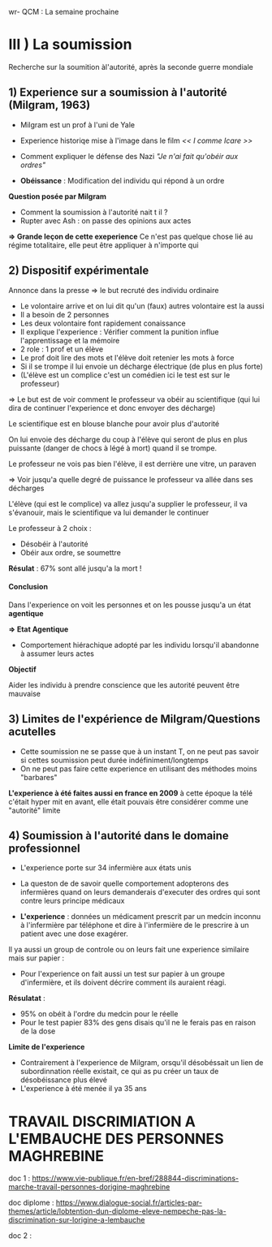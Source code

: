 wr- QCM : La semaine prochaine

# III ) La soumission


Recherche sur la soumition àl'autorité, après la seconde guerre mondiale

## 1) Experience sur a soumission à l'autorité (Milgram, 1963)

- Milgram est un prof à l'uni de Yale
- Experience historiqe mise à l'image dans le film *<< I comme Icare >>* 
- Comment expliquer le défense des Nazi *"Je n'ai fait qu'obéir aux ordres"*

- **Obéissance** : Modification del individu qui répond à un ordre

**Question posée par Milgram**

- Comment la soumission à l'autorité nait t il ?
- Rupter avec Ash : on passe des opinions aux actes

**=> Grande leçon de cette exeperience**
Ce n'est pas quelque chose lié au régime totalitaire, elle peut être appliquer à n'importe qui


## 2) Dispositif expérimentale

Annonce dans la presse => le but recruté des individu ordinaire

- Le volontaire arrive et on lui dit qu'un (faux) autres volontaire est la aussi
- Il a besoin de 2 personnes
- Les deux volontaire font rapidement conaissance
- Il explique l'experience : Vérifier comment la punition influe l'apprentissage et la mémoire
- 2 role : 1 prof et un élève
- Le prof doit lire des mots et l'élève doit retenier les mots à force
- Si il se trompe il lui envoie un décharge électrique (de plus en plus forte)
- (L'élève est un complice c'est un comédien ici le test est sur le professeur)

=> Le but est de voir comment le professeur va obéir au scientifique (qui lui dira de continuer l'experience et donc envoyer des décharge)

Le scientifique est en blouse blanche pour avoir plus d'autorité


On lui envoie des décharge du coup à l'élève qui seront de plus en plus puissante (danger de chocs à légé à mort) quand il se trompe.

Le professeur ne vois pas bien l'élève, il est derrière une vitre, un paraven

=> Voir jusqu'a quelle degré de puissance le professeur va allée dans ses décharges


L'élève (qui est le complice) va allez jusqu'a supplier le professeur, il va s'évanouir, mais le scientifique va lui demander le continuer

Le professeur à 2 choix :
- Désobéir à l'autorité
- Obéir aux ordre, se soumettre

**Résulat** : 67% sont allé jusqu'a la mort !


#### Conclusion

Dans l'experience on voit les personnes et on les pousse jusqu'a un état **agentique**

**=> Etat Agentique**
- Comportement hiérachique adopté par les individu lorsqu'il abandonne à assumer leurs actes


**Objectif**

Aider les individu à prendre conscience que les autorité peuvent être mauvaise


## 3) Limites de l'expérience de Milgram/Questions acutelles

- Cette soumission ne se passe que à un instant T, on ne peut pas savoir si cettes soumission peut durée indéfiniment/longtemps
- On ne peut pas faire cette experience en utilisant des méthodes moins "barbares"


**L'experience à été faites aussi en france en 2009** à cette époque la télé c'était hyper mit en avant, elle était pouvais être considérer comme une "autorité" limite


## 4) Soumission à l'autorité dans le domaine professionnel

- L'experience porte sur 34 infermière aux états unis
- La queston de de savoir quelle comportement adopterons des infermières quand on leurs demanderais d'executer des ordres qui sont contre leurs principe médicaux
  
- **L'experience** : données un médicament prescrit par un medcin inconnu à l'infermière par téléphone et dire à l'infermière de le prescrire à un patient avec une dose exagérer.


Il ya aussi un group de controle ou on leurs fait une experience similaire mais sur papier :
- Pour l'experience on fait aussi un test sur papier à un groupe d'infermière, et ils doivent décrire comment ils auraient réagi.


**Résulatat** : 

- 95% on obéit à l'ordre du medcin pour le réelle
- Pour le test papier 83% des gens disais qu'il ne le ferais pas en raison de la dose


**Limite de l'experience**

- Contrairement à l'experience de Milgram, orsqu'il désobéssait un lien de subordinnation réelle existait, ce qui as pu créer un taux de désobéissance plus élevé
- L'experience à été menée il ya 35 ans


# TRAVAIL DISCRIMIATION A L'EMBAUCHE DES PERSONNES MAGHREBINE


doc 1 : https://www.vie-publique.fr/en-bref/288844-discriminations-marche-travail-personnes-dorigine-maghrebine

doc diplome : https://www.dialogue-social.fr/articles-par-themes/article/lobtention-dun-diplome-eleve-nempeche-pas-la-discrimination-sur-lorigine-a-lembauche

doc 2 :